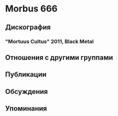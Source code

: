 # Morbus 666



## Дискография

### "Mortuus Cultus" 2011, Black Metal




## Отношения с другими группами


## Публикации


## Обсуждения


## Упоминания

